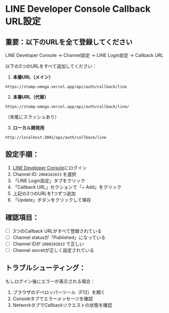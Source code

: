 # LINE Developer Console Callback URL設定

## 重要：以下のURLを全て登録してください

LINE Developer Console → Channel設定 → LINE Login設定 → Callback URL

以下の3つのURLをすべて追加してください：

1. **本番URL（メイン）**
```
https://stamp-omega.vercel.app/api/auth/callback/line
```

2. **本番URL（代替）**
```
https://stamp-omega.vercel.app/api/auth/callback/line/
```
（末尾にスラッシュあり）

3. **ローカル開発用**
```
http://localhost:3001/api/auth/callback/line
```

## 設定手順：

1. [LINE Developer Console](https://developers.line.biz/console/)にログイン
2. Channel ID: `2008102833` を選択
3. 「LINE Login設定」タブをクリック
4. 「Callback URL」セクションで「+ Add」をクリック
5. 上記の3つのURLを1つずつ追加
6. 「Update」ボタンをクリックして保存

## 確認項目：

- [ ] 3つのCallback URLがすべて登録されている
- [ ] Channel statusが「Published」になっている
- [ ] Channel IDが `2008102833` で正しい
- [ ] Channel secretが正しく設定されている

## トラブルシューティング：

もしログイン後にエラーが表示される場合：
1. ブラウザのデベロッパーツール（F12）を開く
2. Consoleタブでエラーメッセージを確認
3. NetworkタブでCallbackリクエストの状態を確認